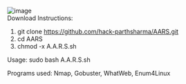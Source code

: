 ![image](https://user-images.githubusercontent.com/86436966/136193113-20279c05-ff22-4a88-9146-b20f8db97d4a.png)\
Download Instructions:
1. git clone https://github.com/hack-parthsharma/AARS.git
2. cd AARS
3. chmod -x A.A.R.S.sh

Usage:
sudo bash A.A.R.S.sh <ip>

Programs used:
Nmap, Gobuster, WhatWeb, Enum4Linux
